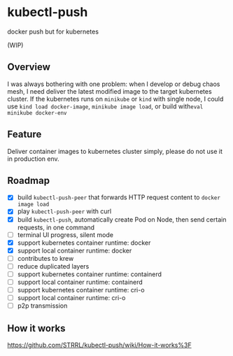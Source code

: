 # kubectl-push

docker push but for kubernetes

(WIP)

## Overview

I was always bothering with one problem: when I develop or debug chaos mesh, I need deliver the latest modified image to the target kubernetes cluster. If the kubernetes runs on `minikube` or `kind` with single node, I could use `kind load docker-image`, `minikube image load`, or build with`eval minikube docker-env`

## Feature

Deliver container images to kubernetes cluster simply, please do not use it in production env.

## Roadmap

- [x] build `kubectl-push-peer` that forwards HTTP request content to `docker image load`
- [x] play `kubectl-push-peer` with curl
- [x] build `kubectl-push`, automatically create Pod on Node, then send certain requests, in one command
- [ ] terminal UI progress, silent mode
- [x] support kubernetes container runtime: docker
- [x] support local container runtime: docker
- [ ] contributes to krew
- [ ] reduce duplicated layers
- [ ] support kubernetes container runtime: containerd
- [ ] support local container runtime: containerd
- [ ] support kubernetes container runtime: cri-o
- [ ] support local container runtime:  cri-o
- [ ] p2p transmission

## How it works

https://github.com/STRRL/kubectl-push/wiki/How-it-works%3F

